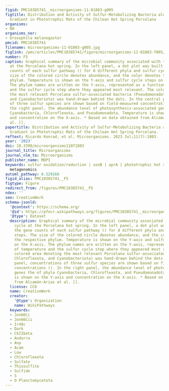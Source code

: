 ```yaml
---
figid: PMC10385741__microorganisms-11-01803-g005
figtitle: Distribution and Activity of Sulfur-Metabolizing Bacteria along the Temperature
  Gradient in Phototrophic Mats of the Chilean Hot Spring Porcelana
organisms:
- NA
organisms_ner:
- Drosophila melanogaster
pmcid: PMC10385741
filename: microorganisms-11-01803-g005.jpg
figlink: /pmc/articles/PMC10385741/figure/microorganisms-11-01803-f005/
number: F5
caption: Graphical summary of the microbial community associated with the sulfur cycle
  at the Porcelana hot spring. In the left panel, a dot plot was built using the gene
  counts of each sulfur pathway () for 8 different phyla and sulfur cycle steps. The
  size of the colored circle denotes abundance, and the color denotes the respective
  phylum. Temperature is shown on the Y-axis and sulfur cycle steps on the X-axis.
  The phylum names are written on the Y-axis, represented as a function of temperature
  and the sulfur cycle step where they appeared most relevant. The colored area denoting
  the most relevant Porcelana sulfur-associated bacteria (Pseudomonadota, Chloroflexota,
  and Cyanobacteriota) was hand-drawn behind the dots. In the central panel, concentrations
  of three sulfur species are shown based on field-measured concentrations (). In
  the right panel, the abundance level of photosynthesis-associated genes the of phyla
  Cyanobacteria, Chloroflexota, and Pseudomonadota. Temperature is shown on the Y-axis
  and concentration on the X-axis. * Based on data obtained from Alcamán-Arias et
  al. [].
papertitle: Distribution and Activity of Sulfur-Metabolizing Bacteria along the Temperature
  Gradient in Phototrophic Mats of the Chilean Hot Spring Porcelana.
reftext: Ricardo Konrad, et al. Microorganisms. 2023 Jul;11(7):1803.
year: '2023'
doi: 10.3390/microorganisms11071803
journal_title: Microorganisms
journal_nlm_ta: Microorganisms
publisher_name: MDPI
keywords: sulfur oxidation/reduction | soxB | aprA | phototrophic hot spring mat |
  metagenomics
automl_pathway: 0.529166
figid_alias: PMC10385741__F5
figtype: Figure
redirect_from: /figures/PMC10385741__F5
ndex: ''
seo: CreativeWork
schema-jsonld:
  '@context': https://schema.org/
  '@id': https://pfocr.wikipathways.org/figures/PMC10385741__microorganisms-11-01803-g005.html
  '@type': Dataset
  description: Graphical summary of the microbial community associated with the sulfur
    cycle at the Porcelana hot spring. In the left panel, a dot plot was built using
    the gene counts of each sulfur pathway () for 8 different phyla and sulfur cycle
    steps. The size of the colored circle denotes abundance, and the color denotes
    the respective phylum. Temperature is shown on the Y-axis and sulfur cycle steps
    on the X-axis. The phylum names are written on the Y-axis, represented as a function
    of temperature and the sulfur cycle step where they appeared most relevant. The
    colored area denoting the most relevant Porcelana sulfur-associated bacteria (Pseudomonadota,
    Chloroflexota, and Cyanobacteriota) was hand-drawn behind the dots. In the central
    panel, concentrations of three sulfur species are shown based on field-measured
    concentrations (). In the right panel, the abundance level of photosynthesis-associated
    genes the of phyla Cyanobacteria, Chloroflexota, and Pseudomonadota. Temperature
    is shown on the Y-axis and concentration on the X-axis. * Based on data obtained
    from Alcamán-Arias et al. [].
  license: CC0
  name: CreativeWork
  creator:
    '@type': Organization
    name: WikiPathways
  keywords:
  - Jon66Ci
  - Jon66Cii
  - Ir48c
  - Dark
  - CkIIbeta
  - Andorra
  - Anp
  - Acam
  - Low
  - Chloroflexota
  - Sulfate
  - Thiosulfite
  - Sulfide
  - S
  - O Planctomycetota
---
```

